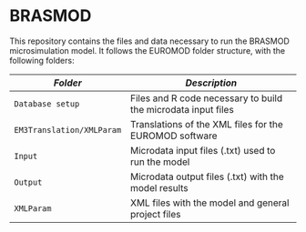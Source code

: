 # BRASMOD

This repository contains the files and data necessary to run the BRASMOD microsimulation model. It follows the EUROMOD folder structure, with the following folders:

| ***Folder***| ***Description*** |
|-----|-----|
| `Database setup` | Files and R code necessary to build the microdata input files |
| `EM3Translation/XMLParam` |Translations of the XML files for the EUROMOD software|
| `Input` |Microdata input files (.txt) used to run the model|
| `Output` |Microdata output files (.txt) with the model results|
| `XMLParam` |XML files with the model and general project files|

